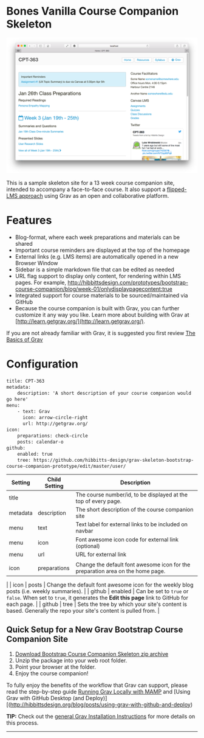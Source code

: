 # Bones Vanilla Course Companion Skeleton

![BVCC Screenshot](assets/bvcc-screenshot.png)

This is a sample skeleton site for a 13 week course companion site, intended to accompany a face-to-face course. It also support a [flipped-LMS approach](http://hibbittsdesign.org/blog/posts/flipped-lms-using-an-open-and-collaborative-platform) using Grav as an open and collaborative platform.

# Features

* Blog-format, where each week preparations and materials can be shared
* Important course reminders are displayed at the top of the homepage
* External links (e.g. LMS items) are automatically opened in a new Browser Window
* Sidebar is a simple markdown file that can be edited as needed
* URL flag support to display only content, for rendering within LMS pages. For example, http://hibbittsdesign.com/prototypes/bootstrap-course-companion/blog/week-01/onlydisplaypagecontent:true
* Integrated support for course materials to be sourced/maintained via GitHub
* Because the course companion is built with Grav, you can further customize it any way you like. Learn more about building with Grav at [http://learn.getgrav.org/](http://learn.getgrav.org/).

If you are not already familiar with Grav, it is suggested you first review [The Basics of Grav](http://learn.getgrav.org/)


# Configuration

```
title: CPT-363
metadata:
    description: 'A short description of your course companion would go here'
menu:
    - text: Grav
      icon: arrow-circle-right
      url: http://getgrav.org/
icon:
    preparations: check-circle
    posts: calendar-o
github:
    enabled: true
    tree: https://github.com/hibbitts-design/grav-skeleton-bootstrap-course-companion-prototype/edit/master/user/
```

| Setting | Child Setting | Description                                                                                                            |
|---------|---------------|------------------------------------------------------------------------------------------------------------------------|
| title   |               | The course number/id, to be displayed at the top of every page.                                                      |
| metadata  |  description | The short description of the course companion site                                       |
| menu  |  text | Text label for external links to be included on navbar                                       |
| menu  |  icon | Font awesome icon code for external link (optional)                                        |
| menu  |  url | URL for external link
|                                       |
| icon  | preparations    | Change the default font awesome icon for the preparation area on the home page.
|
| icon  | posts          | Change the default font awesome icon for the weekly blog posts (i.e. weekly summaries).            |
| github  | enabled       | Can be set to `true` or `false`. When set to `true`, it generates the **Edit this page** link to GitHub for each page. |
| github  | tree          | Sets the tree by which your site's content is based. Generally the repo your site's content is pulled from.            |

## Quick Setup for a New Grav Bootstrap Course Companion Site

1. [Download Bootstrap Course Companion Skeleton zip archive](https://github.com/hibbitts-design/grav-skeleton-bootstrap-course-companion-prototype/archive/master.zip)
2. Unzip the package into your web root folder.
3. Point your browser at the folder.
4. Enjoy the course companion!

To fully enjoy the benefits of the workflow that Grav can support, please read the step-by-step guide [Running Grav Locally with MAMP](http://hibbittsdesign.org/blog/posts/running-grav-locally-with-mamp) and [Using Grav with GitHub Desktop (and Deploy)] [(http://hibbittsdesign.org/blog/posts/using-grav-with-github-and-deploy)

**TIP:** Check out the [general Grav Installation Instructions](http://learn.getgrav.org/basics/installation) for more details on this process.

---

